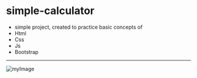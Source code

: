 # simple-calculator

+ simple project, created to practice basic concepts of
+ Html
+ Css
+ Js
+ Bootstrap

<hr>

![myImage](https://raw.githubusercontent.com/mdouglaslopes/simple-calculator/main/calculator.png)
